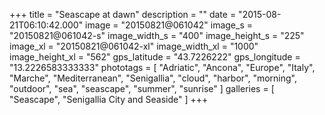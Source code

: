 +++
title = "Seascape at dawn"
description = ""
date = "2015-08-21T06:10:42.000"
image = "20150821@061042"
image_s = "20150821@061042-s"
image_width_s = "400"
image_height_s = "225"
image_xl = "20150821@061042-xl"
image_width_xl = "1000"
image_height_xl = "562"
gps_latitude = "43.7226222"
gps_longitude = "13.2226583333333"
phototags = [ "Adriatic", "Ancona", "Europe", "Italy", "Marche", "Mediterranean", "Senigallia", "cloud", "harbor", "morning", "outdoor", "sea", "seascape", "summer", "sunrise" ]
galleries = [ "Seascape", "Senigallia City and Seaside" ]
+++
